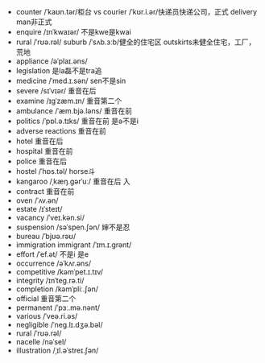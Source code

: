 + counter /ˈkaʊn.tər/柜台 vs courier /ˈkʊr.i.ər/快递员快递公司，正式 delivery man非正式
+ enquire  /ɪnˈkwaɪər/ 不是kwe是kwai
+ rural  /ˈrʊə.rəl/ suburb /ˈsʌb.ɜːb/健全的住宅区 outskirts未健全住宅，工厂，荒地
+ appliance /əˈplaɪ.əns/
+ legislation 是la磊不是tra追
+ medicine /ˈmed.ɪ.sən/ sen不是sin
+ severe /sɪˈvɪər/ 重音在后
+ examine  /ɪɡˈzæm.ɪn/ 重音第二个
+ ambulance /ˈæm.bjə.ləns/ 重音在前
+ politics /ˈpɒl.ə.tɪks/ 重音在前 是ə不是i
+ adverse reactions 重音在前
+ hotel 重音在后
+ hospital 重音在前
+ police 重音在后
+ hostel /ˈhɒs.təl/ horse斗
+ kangaroo  /ˌkæŋ.ɡərˈuː/ 重音在后  入
+ contract 重音在前
+ oven /ˈʌv.ən/
+ estate /ɪˈsteɪt/
+ vacancy  /ˈveɪ.kən.si/
+ suspension /səˈspen.ʃən/ 婶不是忍
+ bureau /ˈbjʊə.rəʊ/
+ immigration immigrant /ˈɪm.ɪ.ɡrənt/
+ effort /ˈef.ət/ 不是i 是e
+ occurrence  /əˈkʌr.əns/
+ competitive /kəmˈpet.ɪ.tɪv/
+ integrity /ɪnˈteɡ.rə.ti/
+ completion  /kəmˈpliː.ʃən/
+ official 重音第二个
+ permanent /ˈpɜː.mə.nənt/
+ various  /ˈveə.ri.əs/
+ negligible  /ˈneɡ.lɪ.dʒə.bəl/
+ rural  /ˈrʊə.rəl/
+ nacelle /nəˈsel/
+ illustration /ˌɪl.əˈstreɪ.ʃən/
